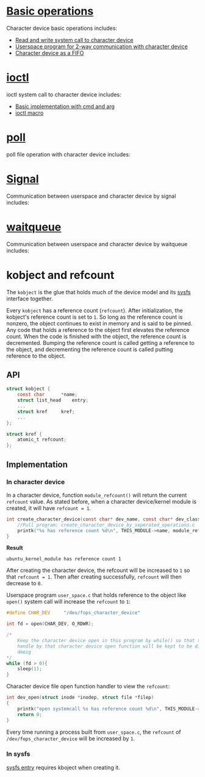 # [Basic operations](Basic%20operations)

Character device basic operations includes:

* [Read and write system call to character device]()
* [Userspace program for 2-way communication with character device]()
* [Character device as a FIFO]()

# [ioctl](ioctl)

ioctl system call to character device includes:

* [Basic implementation with cmd and arg](ioctl#implementation)
* [ioctl macro](ioctl#ioctl-macro)

# [poll](Poll)

poll file operation with character device includes:

# [Signal](Signal)

Communication between userspace and character device by signal includes:

# [waitqueue](waitqueue)

Communication between userspace and character device by waitqueue includes:

# kobject and refcount

The ``kobject`` is the glue that holds much of the device model and its [sysfs]() interface together. 

Every ``kobject`` has a reference count (``refcount``). After initialization, the kobject's reference count is set to ``1``. So long as the reference count is nonzero, the object continues to exist in memory and is said to be pinned. Any code that holds a reference to the object first elevates the reference count. When the code is finished with the object, the reference count is decremented. Bumping the reference count is called getting a reference to the object, and decrementing the reference count is called putting reference to the object.

## API

```c
struct kobject {
	const char		*name;
	struct list_head	entry;
	...
	struct kref		kref;
    ...
};
```

```c
struct kref {
    atomic_t refcount;
};
```

## Implementation

### In character device

In a character device, function ``module_refcount()`` will return the current ``refcount`` value. As stated before, when a character device/kernel module is created, it will have ``refcount = 1``.

```c
int create_character_device(const char* dev_name, const char* dev_class, int total_minor, int base_minor, struct chr_dev_info *dev_info, struct file_operations *fops){
    //Full program: create_character_device_by_seperated_operations.c
	printk("%s has reference count %d\n", THIS_MODULE->name, module_refcount(THIS_MODULE));
}
```

**Result**

```
ubuntu_kernel_module has reference count 1
```

After creating the character device, the refcount will be increased to ``1`` so that ``refcount = 1``. Then after creating successfully, ``refcount`` will then decrease to ``0``.

Userspace program ``user_space.c`` that holds reference to the object like ``open()`` system call will increase the ``refcount`` to ``1``:

```c
#define CHAR_DEV     "/dev/fops_character_device"

int fd = open(CHAR_DEV, O_RDWR);

/*
	Keep the character device open in this program by while() so that the refcount 
	handle by that character device open function will be kept to be displayed by
	dmesg
*/
while (fd > 0){
	sleep(1);
}
```

Character device file open function handler to view the ``refcount``:

```c
int dev_open(struct inode *inodep, struct file *filep)
{
	printk("open systemcall %s has reference count %d\n", THIS_MODULE->name, module_refcount(THIS_MODULE));
	return 0;
}
```

Every time running a process built from ``user_space.c``, the ``refcount`` of ``/dev/fops_character_device`` will be increased by ``1``.

### In sysfs

[sysfs entry](../../sysfs%20entry.md) requires kboject when creating it.